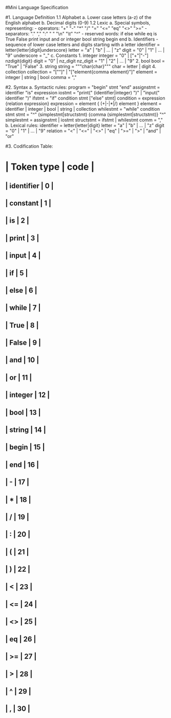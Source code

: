 #Mini Language Specification

#1. Language Definition
	1.1 Alphabet
		a. Lower case letters (a-z) of the English alphabet
		b. Decimal digits (0-9)
	1.2 Lexic
		a. Special symbols, representing:
			- operators: "+" "-" "*" "/" "=" "<=" "eq" "<>" ">="
			- separators: "." "," ":" " " "\n" "\t" "^"
			- reserved words: if else while eq is True False print input and or integer bool string begin end
		b. Identifiers - sequence of lower case letters and digits starting with a letter
			identifier = letter{letter|digit|underscore}
			letter = "a" | "b" | ... | "z"
			digit = "0" | "1" | ... | "9"
			underscore = "_"
		c. Constants
			1. integer
				integer = "0" | ["+"|"-"] nzdigit{digit}
				digit = "0" | nz_digit
				nz_digit = "1" | "2" | ... | "9"
			2. bool
				bool = "True" | "False"
			3. string
				string = """char{char}"""
				char = letter | digit
			4. collection
				collection = "[""]" | "["element{comma element}"]"
				element = integer | string | bool
				comma = ","

#2. Syntax
	a. Syntactic rules:
	    program = "begin" stmt "end"
		assignstmt = identifier "is" expression
		iostmt = "print(" (identifier|integer) ")" | "input(" identifier ")"
		ifstmt = "if" condition stmt ["else" stmt]
		condition = expression {relation expression}
		expression = element { (+|-|*|/) element }
		element = identifier | integer | bool | string | collection
		whilestmt = "while" condition stmt
		stmt = "^" (simplestmt|structstmt) {comma (simplestmt|structstmt)} "^"
		simplestmt = assignstmt | iostmt
		structstmt = ifstmt | whilestmt
		comm = ","
	b. Lexical rules:
		identifier = letter{letter|digit}
		letter = "a" | "b" | ... | "z"
		digit = "0" | "1" | ... | "9"
		relation = "<" | "<=" | "<>" | "eq" | ">=" | ">" | "and" | "or"


#3. Codification Table:

| Token type	|	code	|
=============================
| identifier	|    0    	|
-----------------------------
| constant      |	 1		|
-----------------------------
| is			|    2  	|
-----------------------------
| print			|    3 		|
-----------------------------
| input	  		|    4 		|
-----------------------------
| if		    |    5  	|
-----------------------------
| else		 	|    6  	|
-----------------------------
| while         |    7 		|
-----------------------------
| True          |    8  	|
-----------------------------
| False		 	|    9  	|
-----------------------------
| and           |    10 	|
-----------------------------
| or            |    11  	|
-----------------------------
| integer    	|    12  	|
-----------------------------
| bool          |    13  	|
-----------------------------
| string    	|    14  	|
-----------------------------
| begin         |    15  	|
-----------------------------
| end       	|    16  	|
-----------------------------
| -				|    17    	|
-----------------------------
| * 			|    18 	|
-----------------------------
| /				|    19 	|
-----------------------------
| :				|    20 	|
-----------------------------
| ( 			|    21 	|
-----------------------------
| )				|    22  	|
-----------------------------
| <				|    23 	|
-----------------------------
| <=  			|    24 	|
-----------------------------
| <>			|    25 	|
-----------------------------
| eq			|    26 	|
-----------------------------
| >=			|    27 	|
-----------------------------
| >				|    28 	|
-----------------------------
| ^				|    29 	|
-----------------------------
| ,				|    30 	|
-----------------------------
